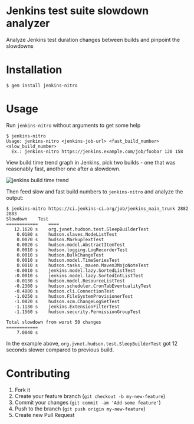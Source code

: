 Jenkins test suite slowdown analyzer
=====================================

Analyze Jenkins test duration changes between builds and pinpoint the slowdowns

Installation
============

```console
$ gem install jenkins-nitro
```

Usage
=====

Run `jenkins-nitro` without arguments to get some help

```console
$ jenkins-nitro
Usage: jenkins-nitro <jenkins-job-url> <fast_build_number> <slow_build_number>
  Ex.: jenkins-nitro https://jenkins.example.com/job/foobar 120 158
```

View build time trend graph in Jenkins, pick two builds - one that was reasonably fast, another one after a slowdown. 

![jenkins build time trend](https://dl.dropboxusercontent.com/u/176100/opensource/jenkins-nitro.png)

Then feed slow and fast build numbers to `jenkins-nitro` and analyze the output:

```console
$ jenkins-nitro https://ci.jenkins-ci.org/job/jenkins_main_trunk 2882 2883
Slowdown	Test
============	====
   12.1620 s	org.jvnet.hudson.test.SleepBuilderTest
    0.0180 s	hudson.slaves.NodeListTest
    0.0070 s	hudson.MarkupTextTest
    0.0020 s	hudson.model.AbstractItemTest
    0.0010 s	hudson.logging.LogRecorderTest
    0.0010 s	hudson.BulkChangeTest
    0.0010 s	hudson.model.TimeSeriesTest
    0.0010 s	hudson.tasks._maven.Maven3MojoNoteTest
   -0.0010 s	jenkins.model.lazy.SortedListTest
   -0.0010 s	jenkins.model.lazy.SortedIntListTest
   -0.0130 s	hudson.model.ResourceListTest
   -0.2300 s	hudson.scheduler.CronTabEventualityTest
   -0.4880 s	hudson.cli.ConnectionTest
   -1.0250 s	hudson.FileSystemProvisionerTest
   -1.0820 s	hudson.scm.ChangeLogSetTest
   -1.1130 s	jenkins.ExtensionFilterTest
   -1.1560 s	hudson.security.PermissionGroupTest

Total slowdown from worst 50 changes
============
    7.0840 s
```

In the example above, `org.jvnet.hudson.test.SleepBuilderTest` got 12 seconds slower compared to previous build.


Contributing
============

1. Fork it
2. Create your feature branch (`git checkout -b my-new-feature`)
3. Commit your changes (`git commit -am 'Add some feature'`)
4. Push to the branch (`git push origin my-new-feature`)
5. Create new Pull Request
